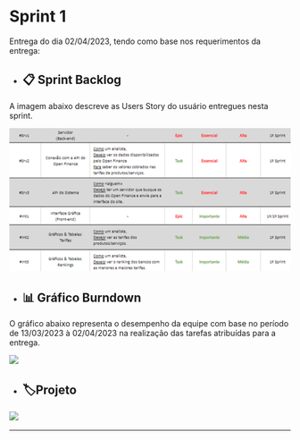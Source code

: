 # Sprint 1

Entrega do dia 02/04/2023, tendo como base nos requerimentos da entrega:

- ## 📋 Sprint Backlog

A imagem abaixo descreve as Users Story do usuário entregues nesta sprint.

<div align=center>
    <img src='../Sprint 1/Imagens/Backlog S1.png'>
</div>

- ## 📊 Gráfico Burndown

O gráfico abaixo representa o desempenho da equipe com base no período de 13/03/2023 à 02/04/2023 na realização das tarefas atribuídas para a entrega.

<img src='../Sprint 1/Imagens/Burndown S1.png'>


- ## 🏷️Projeto 

[![](https://img.shields.io/badge/GitHub%20Sprint%201%20Version-100000?style=for-the-badge&logo=github&logoColor=white)]()

<hr>